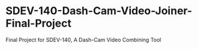 # SDEV-140-Dash-Cam-Video-Joiner-Final-Project
 Final Project for SDEV-140, A Dash-Cam Video Combining Tool
